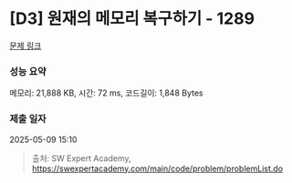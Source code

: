 # [D3] 원재의 메모리 복구하기 - 1289 

[문제 링크](https://swexpertacademy.com/main/code/problem/problemDetail.do?contestProbId=AV19AcoKI9sCFAZN) 

### 성능 요약

메모리: 21,888 KB, 시간: 72 ms, 코드길이: 1,848 Bytes

### 제출 일자

2025-05-09 15:10



> 출처: SW Expert Academy, https://swexpertacademy.com/main/code/problem/problemList.do